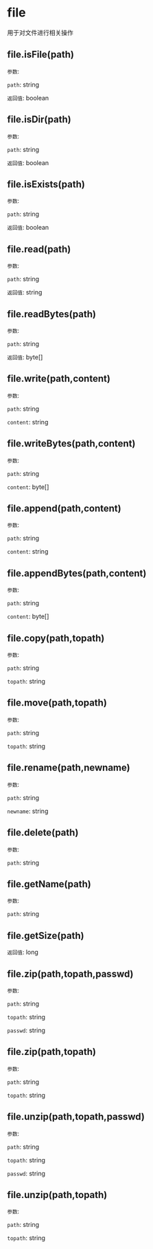 # file

用于对文件进行相关操作

## file.isFile(path)

`参数`:

`path`: string

`返回值`: boolean

## file.isDir(path)

`参数`:

`path`: string

`返回值`: boolean

## file.isExists(path)

`参数`:

`path`: string

`返回值`: boolean

## file.read(path)

`参数`:

`path`: string

`返回值`: string

## file.readBytes(path)

`参数`:

`path`: string

`返回值`: byte[]

## file.write(path,content)

`参数`:

`path`: string

`content`: string

## file.writeBytes(path,content)

`参数`:

`path`: string

`content`: byte[]

## file.append(path,content)

`参数`:

`path`: string

`content`: string

## file.appendBytes(path,content)

`参数`:

`path`: string

`content`: byte[]

## file.copy(path,topath)

`参数`:

`path`: string

`topath`: string

## file.move(path,topath)

`参数`:

`path`: string

`topath`: string

## file.rename(path,newname)

`参数`:

`path`: string

`newname`: string

## file.delete(path)

`参数`:

`path`: string

## file.getName(path)

`参数`:

`path`: string

## file.getSize(path)

`返回值`: long

## file.zip(path,topath,passwd)

`参数`:

`path`: string

`topath`: string

`passwd`: string

## file.zip(path,topath)

`参数`:

`path`: string

`topath`: string

## file.unzip(path,topath,passwd)

`参数`:

`path`: string

`topath`: string

`passwd`: string

## file.unzip(path,topath)

`参数`:

`path`: string

`topath`: string

